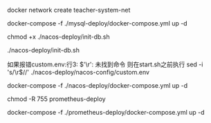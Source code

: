 docker network create teacher-system-net

docker-compose -f ./mysql-deploy/docker-compose.yml up -d

chmod +x ./nacos-deploy/init-db.sh

./nacos-deploy/init-db.sh

如果报错custom.env:行3: $'\r': 未找到命令
则在start.sh之前执行 sed -i 's/\r$//' ./nacos-deploy/nacos-config/custom.env

docker-compose -f ./nacos-deploy/docker-compose.yml up -d

chmod -R 755 prometheus-deploy

docker-compose -f ./prometheus-deploy/docker-compose.yml up -d
